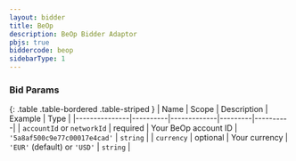 ```yaml
---
layout: bidder
title: BeOp
description: BeOp Bidder Adaptor
pbjs: true
biddercode: beop
sidebarType: 1
---
```


### Bid Params

{: .table .table-bordered .table-striped }
| Name          | Scope    | Description | Example | Type     |
|---------------|----------|-------------|---------|----------|
| `accountId` or `networkId` | required |  Your BeOp account ID   | `'5a8af500c9e77c00017e4cad'`   | `string` |
| `currency`      | optional |  Your currency        |  `'EUR'` (default) or `'USD'`   | `string` |
